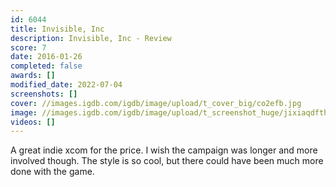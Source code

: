 ```yaml
---
id: 6044
title: Invisible, Inc
description: Invisible, Inc - Review
score: 7
date: 2016-01-26
completed: false
awards: []
modified_date: 2022-07-04
screenshots: []
cover: //images.igdb.com/igdb/image/upload/t_cover_big/co2efb.jpg
image: //images.igdb.com/igdb/image/upload/t_screenshot_huge/jixiaqdfthtfxthaghci.jpg
videos: []
---
```

A great indie xcom for the price. I wish the campaign was longer and more involved though. The style is so cool, but there could have been much more done with the game.